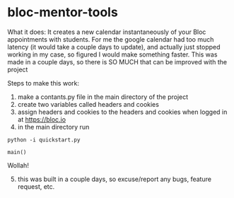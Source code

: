 # bloc-mentor-tools

What it does:
It creates a new calendar instantaneously of your Bloc appointments with students. For me the google calendar had too much latency (it would take a couple days to update), and actually just stopped working in my case, so figured I would make something faster. This was made in a couple days, so there is SO MUCH that can be improved with the project

Steps to make this work:
1) make a contants.py file in the main directory of the project
2) create two variables called headers and cookies
3) assign headers and cookies to the headers and cookies when logged in at https://bloc.io
4) in the main directory run
```
python -i quickstart.py

main()
```

Wollah!

5) this was built in a couple days, so excuse/report any bugs, feature request, etc.
